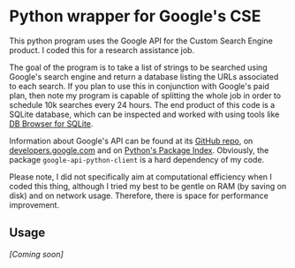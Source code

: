 # Python wrapper for Google's CSE

This python program uses the Google API for the Custom Search Engine product.
I coded this for a research assistance job.

The goal of the program is to take a list of strings to be searched using Google's search engine and return a database listing the URLs associated to each search.
If you plan to use this in conjunction with Google's paid plan, then note my program is capable of splitting the whole job in order to schedule 10k searches every 24 hours.
The end product of this code is a SQLite database, which can be inspected and worked with using tools like [DB Browser for SQLite](http://sqlitebrowser.org/).

Information about Google's API can be found at its [GitHub repo](https://github.com/google/google-api-python-client), on [developers.google.com](https://developers.google.com/api-client-library/python/) and on [Python's Package Index](https://pypi.python.org/pypi/google-api-python-client/).
Obviously, the package `google-api-python-client` is a hard dependency of my code.

Please note, I did not specifically aim at computational efficiency when I coded this thing, although I tried my best to be gentle on RAM (by saving on disk) and on network usage.
Therefore, there is space for performance improvement.


## Usage

_[Coming soon]_
